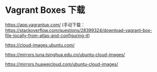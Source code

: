 

# Vagrant Boxes 下载
https://app.vagrantup.com/ (手动下载：https://stackoverflow.com/questions/28399324/download-vagrant-box-file-locally-from-atlas-and-configuring-it)

https://cloud-images.ubuntu.com/

https://mirrors.tuna.tsinghua.edu.cn/ubuntu-cloud-images/

https://mirrors.huaweicloud.com/ubuntu-cloud-images/
